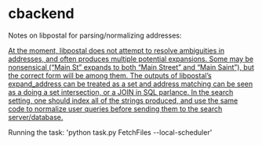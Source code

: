 # cbackend

Notes on libpostal for parsing/normalizing addresses:

[At the moment, libpostal does not attempt to resolve ambiguities in addresses, and often produces multiple potential expansions. Some may be nonsensical (“Main St” expands to both “Main Street” and “Main Saint”), but the correct form will be among them. The outputs of libpostal’s expand_address can be treated as a set and address matching can be seen as a doing a set intersection, or a JOIN in SQL parlance. In the search setting, one should index all of the strings produced, and use the same code to normalize user queries before sending them to the search server/database.](https://medium.com/@albarrentine/statistical-nlp-on-openstreetmap-b9d573e6cc86#.3k21scg7o)

Running the task:
'python task.py FetchFiles --local-scheduler'
